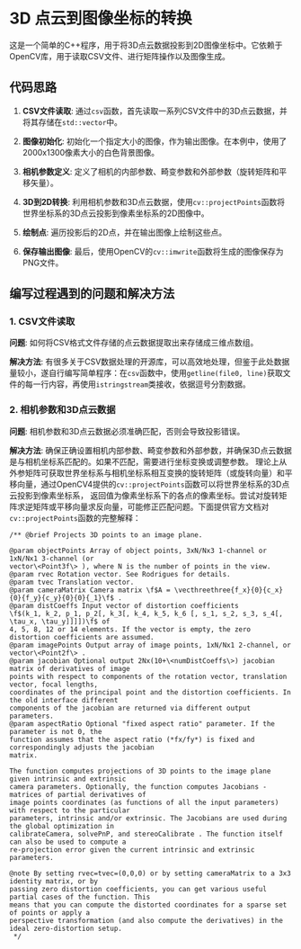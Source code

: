 # 3D 点云到图像坐标的转换

这是一个简单的C++程序，用于将3D点云数据投影到2D图像坐标中。它依赖于OpenCV库，用于读取CSV文件、进行矩阵操作以及图像生成。

## 代码思路

1. **CSV文件读取**: 通过`csv`函数，首先读取一系列CSV文件中的3D点云数据，并将其存储在`std::vector`中。

2. **图像初始化**: 初始化一个指定大小的图像，作为输出图像。在本例中，使用了2000x1300像素大小的白色背景图像。

3. **相机参数定义**: 定义了相机的内部参数、畸变参数和外部参数（旋转矩阵和平移矢量）。

4. **3D到2D转换**: 利用相机参数和3D点云数据，使用`cv::projectPoints`函数将世界坐标系的3D点云投影到像素坐标系的2D图像中。

5. **绘制点**: 遍历投影后的2D点，并在输出图像上绘制这些点。

6. **保存输出图像**: 最后，使用OpenCV的`cv::imwrite`函数将生成的图像保存为PNG文件。

## 编写过程遇到的问题和解决方法

### 1. CSV文件读取

**问题**: 如何将CSV格式文件存储的点云数据提取出来存储成三维点数组。

**解决方法**: 有很多关于CSV数据处理的开源库，可以高效地处理，但鉴于此处数据量较小，遂自行编写简单程序：在`csv`函数中，使用`getline(file0, line)`获取文件的每一行内容，再使用`istringstream`类接收，依据逗号分割数据。

### 2. 相机参数和3D点云数据

**问题**: 相机参数和3D点云数据必须准确匹配，否则会导致投影错误。

**解决方法**: 确保正确设置相机内部参数、畸变参数和外部参数，并确保3D点云数据是与相机坐标系匹配的。如果不匹配，需要进行坐标变换或调整参数。
理论上从外参矩阵可获取世界坐标系与相机坐标系相互变换的旋转矩阵（或旋转向量）和平移向量，通过OpenCV4提供的`cv::projectPoints`函数可以将世界坐标系的3D点云投影到像素坐标系，
返回值为像素坐标系下的各点的像素坐标。尝试对旋转矩阵求逆矩阵或平移向量求反向量，可能修正匹配问题。下面提供官方文档对`cv::projectPoints`函数的完整解释：
```
/** @brief Projects 3D points to an image plane.

@param objectPoints Array of object points, 3xN/Nx3 1-channel or 1xN/Nx1 3-channel (or
vector\<Point3f\> ), where N is the number of points in the view.
@param rvec Rotation vector. See Rodrigues for details.
@param tvec Translation vector.
@param cameraMatrix Camera matrix \f$A = \vecthreethree{f_x}{0}{c_x}{0}{f_y}{c_y}{0}{0}{_1}\f$ .
@param distCoeffs Input vector of distortion coefficients
\f$(k_1, k_2, p_1, p_2[, k_3[, k_4, k_5, k_6 [, s_1, s_2, s_3, s_4[, \tau_x, \tau_y]]]])\f$ of
4, 5, 8, 12 or 14 elements. If the vector is empty, the zero distortion coefficients are assumed.
@param imagePoints Output array of image points, 1xN/Nx1 2-channel, or
vector\<Point2f\> .
@param jacobian Optional output 2Nx(10+\<numDistCoeffs\>) jacobian matrix of derivatives of image
points with respect to components of the rotation vector, translation vector, focal lengths,
coordinates of the principal point and the distortion coefficients. In the old interface different
components of the jacobian are returned via different output parameters.
@param aspectRatio Optional "fixed aspect ratio" parameter. If the parameter is not 0, the
function assumes that the aspect ratio (*fx/fy*) is fixed and correspondingly adjusts the jacobian
matrix.

The function computes projections of 3D points to the image plane given intrinsic and extrinsic
camera parameters. Optionally, the function computes Jacobians - matrices of partial derivatives of
image points coordinates (as functions of all the input parameters) with respect to the particular
parameters, intrinsic and/or extrinsic. The Jacobians are used during the global optimization in
calibrateCamera, solvePnP, and stereoCalibrate . The function itself can also be used to compute a
re-projection error given the current intrinsic and extrinsic parameters.

@note By setting rvec=tvec=(0,0,0) or by setting cameraMatrix to a 3x3 identity matrix, or by
passing zero distortion coefficients, you can get various useful partial cases of the function. This
means that you can compute the distorted coordinates for a sparse set of points or apply a
perspective transformation (and also compute the derivatives) in the ideal zero-distortion setup.
 */
```
